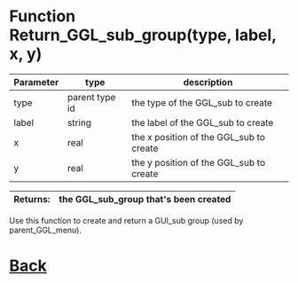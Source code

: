 # Function Return_GGL_sub_group(type, label, x, y)

 Parameter    |  type   |              description                   |
|--           |       --|--                                          |
|   type      | parent type id  | the type of the GGL_sub to create  |
|   label     | string  | the label of the GGL_sub to create  |
|   x     | real  | the x position of the GGL_sub to create |
|   y     | real  | the y position of the GGL_sub to create |

| Returns:  | the GGL_sub_group that's been created |
|--         |                             --|

Use this function to create and return a GUI_sub group (used by parent_GGL_menu).

# [Back](https://github.com/Ced30/GML-GUI-Library-GGL-Documentation/blob/main/API/Factory%20Functions.md)
